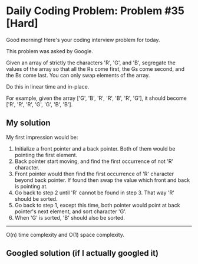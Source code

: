 # Daily Coding Problem: Problem #35 [Hard]

Good morning! Here's your coding interview problem for today.

This problem was asked by Google.

Given an array of strictly the characters 'R', 'G', and 'B', segregate the values of the array so that all the Rs come first, the Gs come second, and the Bs come last. You can only swap elements of the array.

Do this in linear time and in-place.

For example, given the array ['G', 'B', 'R', 'R', 'B', 'R', 'G'], it should become ['R', 'R', 'R', 'G', 'G', 'B', 'B'].

## My solution

My first impression would be:

1. Initialize a front pointer and a back pointer. Both of them would be pointing the first element.
2. Back pointer start moving, and find the first occurrence of not 'R' character.
3. Front pointer would then find the first occurrence of 'R' character beyond back pointer. If found then swap the value which front and back is pointing at.
4. Go back to step 2 until 'R' cannot be found in step 3. That way 'R' should be sorted.
5. Go back to step 1, except this time, both pointer would point at back pointer's next element, and sort character 'G'.
6. When 'G' is sorted, 'B' should also be sorted.

----

O(n) time complexity and O(1) space complexity.

## Googled solution (if I actually googled it)
